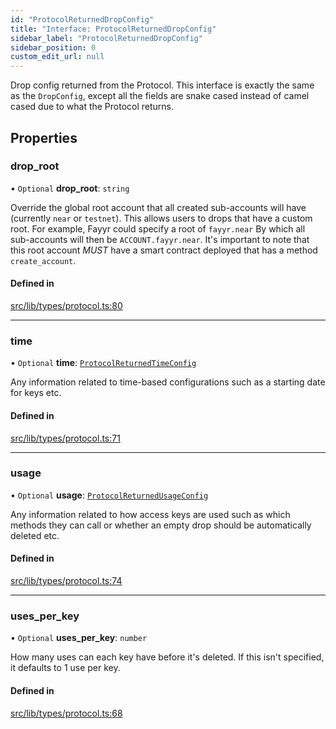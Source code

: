 ```yaml
---
id: "ProtocolReturnedDropConfig"
title: "Interface: ProtocolReturnedDropConfig"
sidebar_label: "ProtocolReturnedDropConfig"
sidebar_position: 0
custom_edit_url: null
---
```


Drop config returned from the Protocol. This interface is exactly the same as the `DropConfig`, except all the fields are
snake cased instead of camel cased due to what the Protocol returns.

## Properties

### drop\_root

• `Optional` **drop\_root**: `string`

Override the global root account that all created sub-accounts will have (currently `near` or `testnet`). This allows users to drops that have a custom root.
For example, Fayyr could specify a root of `fayyr.near` By which all sub-accounts will then be `ACCOUNT.fayyr.near`. 
It's important to note that this root account *MUST* have a smart contract deployed that has a method `create_account`.

#### Defined in

[src/lib/types/protocol.ts:80](https://github.com/keypom/keypom-js/blob/8c566df/src/lib/types/protocol.ts#L80)

___

### time

• `Optional` **time**: [`ProtocolReturnedTimeConfig`](ProtocolReturnedTimeConfig.md)

Any information related to time-based configurations such as a starting date for keys etc.

#### Defined in

[src/lib/types/protocol.ts:71](https://github.com/keypom/keypom-js/blob/8c566df/src/lib/types/protocol.ts#L71)

___

### usage

• `Optional` **usage**: [`ProtocolReturnedUsageConfig`](ProtocolReturnedUsageConfig.md)

Any information related to how access keys are used such as which methods they can call or whether an empty drop should be automatically deleted etc.

#### Defined in

[src/lib/types/protocol.ts:74](https://github.com/keypom/keypom-js/blob/8c566df/src/lib/types/protocol.ts#L74)

___

### uses\_per\_key

• `Optional` **uses\_per\_key**: `number`

How many uses can each key have before it's deleted. If this isn't specified, it defaults to 1 use per key.

#### Defined in

[src/lib/types/protocol.ts:68](https://github.com/keypom/keypom-js/blob/8c566df/src/lib/types/protocol.ts#L68)
